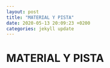 ```yaml
---
layout: post
title: "MATERIAL Y PISTA"
date: 2020-05-13 20:09:23 +0200
categories: jekyll update
---
```


# MATERIAL Y PISTA
